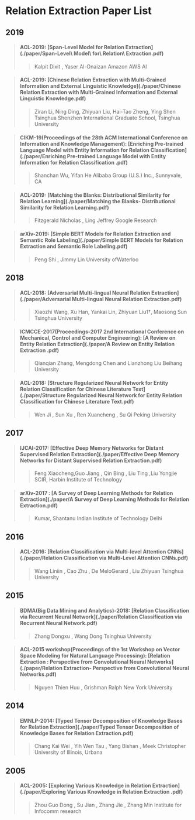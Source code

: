 # Relation Extraction Paper List

## 2019
>#### ACL-2019: [Span-Level Model for Relation Extraction](./paper/Span-Level\ Model\ for\ Relation\ Extraction.pdf)
>>Kalpit Dixit , Yaser Al-Onaizan 
>>Amazon AWS AI

>#### ACL-2019: [Chinese Relation Extraction with Multi-Grained Information and External Linguistic Knowledge](./paper/Chinese Relation Extraction with Multi-Grained Information and External Linguistic Knowledge.pdf)
>>Ziran Li, Ning Ding, Zhiyuan Liu, Hai-Tao Zheng, Ying Shen
>>Tsinghua Shenzhen International Graduate School, Tsinghua University

>#### CIKM-19(Proceedings of the 28th ACM International Conference on Information and Knowledge Management): [Enriching Pre-trained Language Model with Entity Information for Relation Classification](./paper/Enriching Pre-trained Language Model with Entity Information for Relation Classification .pdf)
>>Shanchan Wu, Yifan He
>>Alibaba Group (U.S.) Inc., Sunnyvale, CA

>#### ACL-2019: [Matching the Blanks: Distributional Similarity for Relation Learning](./paper/Matching the Blanks- Distributional Similarity for Relation Learning.pdf)
>>Fitzgerald Nicholas , Ling Jeffrey
>>Google Research

>#### arXiv-2019: [Simple BERT Models for Relation Extraction and Semantic Role Labeling](./paper/Simple BERT Models for Relation Extraction and Semantic Role Labeling.pdf)
>>Peng Shi , Jimmy Lin
>>University ofWaterloo


## 2018
>#### ACL-2018: [Adversarial Multi-lingual Neural Relation Extraction](./paper/Adversarial Multi-lingual Neural Relation Extraction.pdf)
>>Xiaozhi Wang, Xu Han, Yankai Lin, Zhiyuan Liu1†, Maosong Sun
>>Tsinghua University

>#### ICMCCE-2017(Proceedings-2017 2nd International Conference on Mechanical, Control and Computer Engineering): [A Review on Entity Relation Extraction](./paper/A Review on Entity Relation Extraction .pdf)
>>Qianqian Zhang, Mengdong Chen and Lianzhong Liu
>>Beihang University

>#### ACL-2018: [Structure Regularized Neural Network for Entity Relation Classification for Chinese Literature Text](./paper/Structure Regularized Neural Network for Entity Relation Classification for Chinese Literature Text.pdf)
>>Wen Ji , Sun Xu , Ren Xuancheng , Su Qi
>>Peking University



## 2017
>#### IJCAI-2017: [Effective Deep Memory Networks for Distant Supervised Relation Extraction](./paper/Effective Deep Memory Networks for Distant Supervised Relation Extraction.pdf)
>> Feng Xiaocheng,Guo Jiang , Qin Bing , Liu Ting ,Liu Yongjie
>> SCIR, Harbin Institute of Technology

>#### arXiv-2017 : [A Survey of Deep Learning Methods for Relation Extraction](./paper/A Survey of Deep Learning Methods for Relation Extraction.pdf)
>>Kumar, Shantanu
>>Indian Institute of Technology Delhi

## 2016
>#### ACL-2016: [Relation Classification via Multi-level Attention CNNs](./paper/Relation Classification via Multi-Level Attention CNNs.pdf)
>>Wang Liniin , Cao Zhu , De MeloGerard , Liu Zhiyuan
>> Tsinghua University

## 2015

>####  BDMA(Big Data Mining and Analytics)-2018: [Relation Classification via Recurrent Neural Network](./paper/Relation Classification via Recurrent Neural Network.pdf)
>>Zhang Dongxu , Wang Dong
>>Tsinghua University

>#### ACL-2015 workshop(Proceedings of the 1st Workshop on Vector Space Modeling for Natural Language Processing): [Relation Extraction : Perspective from Convolutional Neural Networks](./paper/Relation Extraction- Perspective from Convolutional Neural Networks.pdf)
>>Nguyen Thien Huu , Grishman Ralph
>>New York University


## 2014
>#### EMNLP-2014: [Typed Tensor Decomposition of Knowledge Bases for Relation Extraction](./paper/Typed Tensor Decomposition of Knowledge Bases for Relation Extraction.pdf)
>>Chang Kai Wei , Yih Wen Tau , Yang Bishan , Meek Christopher
>>University of Illinois, Urbana


## 2005

>#### ACL-2005: [Exploring Various Knowledge in Relation Extraction](./paper/Exploring Various Knowledge in Relation Extraction .pdf)
>>Zhou Guo Dong , Su Jian , Zhang Jie , Zhang Min
>>Institute for Infocomm research
